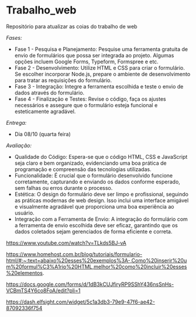 # Trabalho_web
Repositório para atualizar as coias do trabalho de web

_Fases:_

- Fase 1 - Pesquisa e Planejamento:
        Pesquise uma ferramenta gratuita de envio de formulários que possa ser integrada ao projeto. Algumas opções incluem Google Forms, Typeform, Formspree e etc.
- Fase 2 - Desenvolvimento:
        Utilize HTML e CSS para criar o formulário. Se escolher incorporar Node.js, prepare o ambiente de desenvolvimento para tratar as requisições do formulário.
- Fase 3 - Integração:
        Integre a ferramenta escolhida e teste o envio de dados através do formulário.
- Fase 4 - Finalização e Testes:
        Revise o código, faça os ajustes necessários e assegure que o formulário esteja funcional e esteticamente agradável.
  
_Entrega:_
- Dia 08/10 (quarta feira)

_Avaliação:_
- Qualidade do Código:
        Espera-se que o código HTML, CSS e JavaScript seja claro e bem organizado, evidenciando uma boa prática de programação e compreensão das tecnologias utilizadas.
- Funcionalidade:
        É crucial que o formulário desenvolvido funcione corretamente, capturando e enviando os dados conforme esperado, sem falhas ou erros durante o processo.
- Estética:
        O design do formulário deve ser limpo e profissional, seguindo as práticas modernas de web design. Isso inclui uma interface amigável e visualmente agradável que proporciona uma boa experiência ao usuário.
- Integração com a Ferramenta de Envio:
        A integração do formulário com a ferramenta de envio escolhida deve ser eficaz, garantindo que os dados coletados sejam gerenciados de forma eficiente e correta.


https://www.youtube.com/watch?v=TLkds5BJ-vA

https://www.homehost.com.br/blog/tutoriais/formulario-html/#:~:text=abaixo%20esses%20exemplos%3A-,Como%20inserir%20um%20formul%C3%A1rio%20HTML,melhor%20como%20incluir%20esses%20elementos.

https://docs.google.com/forms/d/1dB3kCUJfiryRP9SShY436nsSnHs-VCBmTS4Y6co8FoA/edit?pli=1

https://dash.elfsight.com/widget/5c1a3db3-79e9-47f6-ae42-87092336f754
